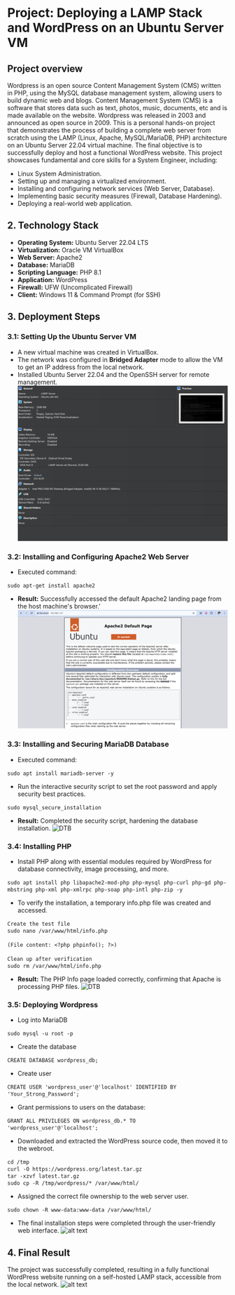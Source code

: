 # Project: Deploying a LAMP Stack and WordPress on an Ubuntu Server VM
## Project overview
Wordpress is an open source Content Management System (CMS) written in PHP, using the MySQL database management system, allowing users to build dynamic web and blogs.
Content Management System (CMS) is a software that stores data such as text, photos, music, documents, etc and is made available on the website.
Wordpress was released in 2003 and announced as open source in 2009.
This is a personal hands-on project that demonstrates the process of building a complete web server from scratch using the LAMP (Linux, Apache, MySQL/MariaDB, PHP) architecture on an Ubuntu Server 22.04 virtual machine. The final objective is to successfully deploy and host a functional WordPress website.
This project showcases fundamental and core skills for a System Engineer, including:
-   Linux System Administration.
-   Setting up and managing a virtualized environment.
-   Installing and configuring network services (Web Server, Database).
-   Implementing basic security measures (Firewall, Database Hardening).
-   Deploying a real-world web application.
## 2. Technology Stack

-   **Operating System:** Ubuntu Server 22.04 LTS
-   **Virtualization:** Oracle VM VirtualBox
-   **Web Server:** Apache2
-   **Database:** MariaDB
-   **Scripting Language:** PHP 8.1
-   **Application:** WordPress
-   **Firewall:** UFW (Uncomplicated Firewall)
-   **Client:** Windows 11 & Command Prompt (for SSH)

## 3. Deployment Steps
### 3.1: Setting Up the Ubuntu Server VM
- A new virtual machine was created in VirtualBox.
- The network was configured in **Bridged Adapter** mode to allow the VM to get an IP address from the local network.
- Installed Ubuntu Server 22.04 and the OpenSSH server for remote management.
![VM](https://github.com/hoangmanhdungg/Mini-Project/blob/main/Images/Screenshot%202025-09-04%20150449.png?raw=true)
### 3.2: Installing and Configuring Apache2 Web Server
- Executed command:
```
sudo apt-get install apache2
```
- **Result:** Successfully accessed the default Apache2 landing page from the host machine's browser.'
![Default Apache Page](https://github.com/hoangmanhdungg/Mini-Project/blob/main/Images/Screenshot%202025-09-04%20005613.png?raw=true)

### 3.3: Installing and Securing MariaDB Database
- Executed command:
```
sudo apt install mariadb-server -y
```
- Run the interactive security script to set the root password and apply security best practices.
```
sudo mysql_secure_installation
```
- **Result:** Completed the security script, hardening the database installation.
![DTB](images/02-apache-default-page.png)

### 3.4: Installing PHP
- Install PHP along with essential modules required by WordPress for database connectivity, image processing, and more.
```
sudo apt install php libapache2-mod-php php-mysql php-curl php-gd php-mbstring php-xml php-xmlrpc php-soap php-intl php-zip -y
```
- To verify the installation, a temporary info.php file was created and accessed.
```
Create the test file
sudo nano /var/www/html/info.php

(File content: <?php phpinfo(); ?>)

Clean up after verification
sudo rm /var/www/html/info.php
```
- **Result:** The PHP Info page loaded correctly, confirming that Apache is processing PHP files.
![DTB](images/02-apache-default-page.png)

### 3.5: Deploying Wordpress
- Log into MariaDB
```
sudo mysql -u root -p
```
- Create the database
```
CREATE DATABASE wordpress_db;
```
- Create user
```
CREATE USER 'wordpress_user'@'localhost' IDENTIFIED BY 'Your_Strong_Password';
```
- Grant permissions to users on the database:
```
GRANT ALL PRIVILEGES ON wordpress_db.* TO 'wordpress_user'@'localhost';
```
- Downloaded and extracted the WordPress source code, then moved it to the webroot.
```
cd /tmp
curl -O https://wordpress.org/latest.tar.gz
tar -xzvf latest.tar.gz
sudo cp -R /tmp/wordpress/* /var/www/html/
```
- Assigned the correct file ownership to the web server user.
```
sudo chown -R www-data:www-data /var/www/html/
```
- The final installation steps were completed through the user-friendly web interface.
![alt text](images/05-wordpress-setup-screen.png)

## 4. Final Result
The project was successfully completed, resulting in a fully functional WordPress website running on a self-hosted LAMP stack, accessible from the local network.
![alt text](images/06-wordpress-final-site.png)







